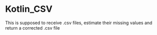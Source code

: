 # Kotlin_CSV
This is supposed to receive .csv files, estimate their missing values and return a corrected .csv file
